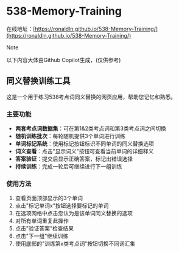 # 538-Memory-Training

在线地址：[https://ronaldln.github.io/538-Memory-Training/](https://ronaldln.github.io/538-Memory-Training/)

> [!NOTE]
> 以下内容大体由Github Copilot生成，(仅供参考)

## 同义替换训练工具

这是一个用于练习538考点词同义替换的网页应用，帮助您记忆和熟悉。

### 主要功能

- **两套考点词数据集**：可在第1&2类考点词和第3类考点词之间切换
- **随机训练批次**：每轮随机提供3个单词进行训练
- **单词标记系统**：使用标记按钮标识不同单词的同义替换选项
- **词义查看**：点击"显示词义"按钮可查看当前单词的详细释义
- **答案验证**：提交后显示正确答案，标记出错误选择
- **持续训练**：完成一轮后可继续进行下一组训练

### 使用方法

1. 查看页面顶部显示的3个单词
2. 点击"标记单词x"按钮选择要标记的单词
3. 在选项网格中点击您认为是该单词同义替换的选项
4. 对所有单词重复此操作
5. 点击"验证答案"检查结果
6. 点击"下一组"继续训练
7. 使用底部的"训练第x类考点词"按钮切换不同词汇集
